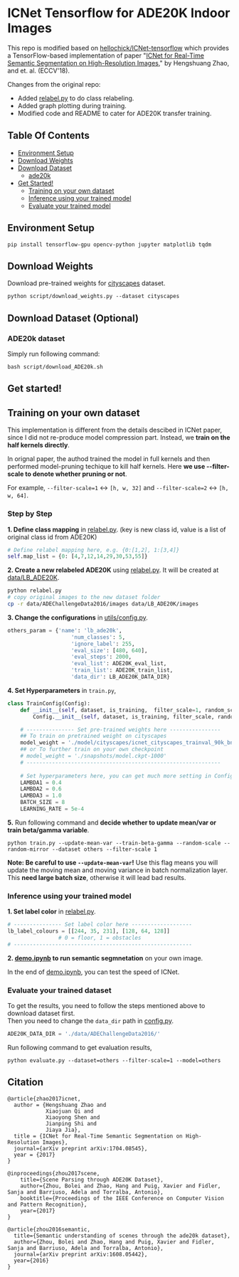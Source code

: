 # ICNet Tensorflow for ADE20K Indoor Images
This repo is modified based on [hellochick/ICNet-tensorflow](https://github.com/hellochick/ICNet-tensorflow) which provides a TensorFlow-based implementation of paper "[ICNet for Real-Time Semantic Segmentation on High-Resolution Images](https://arxiv.org/abs/1704.08545)," by Hengshuang Zhao, and et. al. (ECCV'18).

Changes from the original repo:

- Added [relabel.py](relabel.py) to do class relabeling.
- Added graph plotting during training. 
- Modified code and README to cater for ADE20K transfer training.







## Table Of Contents
- [Environment Setup](#environment)
- [Download Weights](#download-weights)
- [Download Dataset](#download-dataset)
  + [ade20k](#download-ade20k)
- [Get Started!](#get-started)
  + [Training on your own dataset](#training)
  + [Inference using your trained model](#inference)
  + [Evaluate your trained model](#evaluation)

## Environment Setup <a name="environment"></a>
```
pip install tensorflow-gpu opencv-python jupyter matplotlib tqdm
```

## Download Weights <a name="download-weights"></a>
Download pre-trained weights for [cityscapes](https://www.cityscapes-dataset.com/) dataset.

```
python script/download_weights.py --dataset cityscapes
```

## Download Dataset (Optional) <a name="download-dataset"></a>
### ADE20k dataset <a name="download-ade20k"></a>
Simply run following command:

```
bash script/download_ADE20k.sh
```

## Get started! <a name="get-started"></a>
## Training on your own dataset <a name="training"></a>
This implementation is different from the details descibed in ICNet paper, since I did not re-produce model compression part. Instead, we **train on the half kernels directly**.  

In orignal paper, the authod trained the model in full kernels and then performed model-pruning techique to kill half kernels. Here **we use --filter-scale to denote whether pruning or not**. 

For example, `--filter-scale=1` <-> `[h, w, 32]` and `--filter-scale=2` <-> `[h, w, 64]`. 

### Step by Step

**1. Define class mapping** in [relabel.py](relabel.py). (key is new class id, value is a list of original class id from ADE20K)

```python
# Define relabel mapping here, e.g. {0:[1,2], 1:[3,4]}
self.map_list = {0: [4,7,12,14,29,30,53,55]}
```

**2. Create a new relabeled ADE20K** using [relabel.py](relabel.py). It will be created at [data/LB_ADE20K](data/LB_ADE20K).

```bash
python relabel.py
# copy original images to the new dataset folder
cp -r data/ADEChallengeData2016/images data/LB_ADE20K/images
```

**3. Change the configurations** in [utils/config.py](./utils/config.py).

```python
others_param = {'name': 'lb_ade20k',
                    'num_classes': 5,
                    'ignore_label': 255,
                    'eval_size': [480, 640],
                    'eval_steps': 2000,
                    'eval_list': ADE20K_eval_list,
                    'train_list': ADE20K_train_list,
                    'data_dir': LB_ADE20K_DATA_DIR}
```

**4. Set Hyperparameters** in `train.py`, 

```python
class TrainConfig(Config):
    def __init__(self, dataset, is_training,  filter_scale=1, random_scale=None, random_mirror=None):
        Config.__init__(self, dataset, is_training, filter_scale, random_scale, random_mirror)

    # --------------- Set pre-trained weights here ----------------
    ## To train on pretrained weight on cityscapes
    model_weight = './model/cityscapes/icnet_cityscapes_trainval_90k_bnnomerge.npy'
    ## or To further train on your own checkpoint
    # model_weight = './snapshots/model.ckpt-1000'
    # -------------------------------------------------------------
    
    # Set hyperparameters here, you can get much more setting in Config Class, see 'utils/config.py' for details.
    LAMBDA1 = 0.4
    LAMBDA2 = 0.6
    LAMBDA3 = 1.0
    BATCH_SIZE = 8
    LEARNING_RATE = 5e-4
```

**5.** Run following command and **decide whether to update mean/var or train beta/gamma variable**.

```
python train.py --update-mean-var --train-beta-gamma --random-scale --random-mirror --dataset others --filter-scale 1
```

**Note: Be careful to use `--update-mean-var`!** Use this flag means you will update the moving mean and moving variance in batch normalization layer. This **need large batch size**, otherwise it will lead bad results. 

### Inference using your trained model<a name="inference"></a>

**1. Set label color** in [relabel.py](relabel.py).

```python
# --------------- Set label color here -------------------
lb_label_colours = [[244, 35, 231], [128, 64, 128]]
                # 0 = floor, 1 = obstacles
# --------------------------------------------------------
```

**2. [demo.ipynb](./demo.ipynb) to run semantic segmnetation** on your own image. 

In the end of [demo.ipynb](./demo.ipynb), you can test the speed of ICNet.



### Evaluate your trained dataset <a name="evaluation"></a>

To get the results, you need to follow the steps mentioned above to download dataset first.  
Then you need to change the `data_dir` path in [config.py](./utils/config.py#L6).

```python
ADE20K_DATA_DIR = './data/ADEChallengeData2016/'
```

Run following command to get evaluation results,

```
python evaluate.py --dataset=others --filter-scale=1 --model=others
```

## 

## Citation
    @article{zhao2017icnet,
      author = {Hengshuang Zhao and
                Xiaojuan Qi and
                Xiaoyong Shen and
                Jianping Shi and
                Jiaya Jia},
      title = {ICNet for Real-Time Semantic Segmentation on High-Resolution Images},
      journal={arXiv preprint arXiv:1704.08545},
      year = {2017}
    }
    
    @inproceedings{zhou2017scene,
        title={Scene Parsing through ADE20K Dataset},
        author={Zhou, Bolei and Zhao, Hang and Puig, Xavier and Fidler, Sanja and Barriuso, Adela and Torralba, Antonio},
        booktitle={Proceedings of the IEEE Conference on Computer Vision and Pattern Recognition},
        year={2017}
    }
    
    @article{zhou2016semantic,
      title={Semantic understanding of scenes through the ade20k dataset},
      author={Zhou, Bolei and Zhao, Hang and Puig, Xavier and Fidler, Sanja and Barriuso, Adela and Torralba, Antonio},
      journal={arXiv preprint arXiv:1608.05442},
      year={2016}
    }
